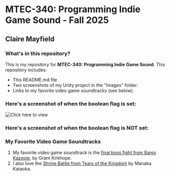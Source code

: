 # MTEC-340: Programming Indie Game Sound - Fall 2025
## Claire Mayfield


### What's in this repository?
This is my repository for **MTEC-340: Programming Indie Game Sound**. This repository includes: 
- This README.md file
- Two screenshots of my Unity project in the "Images" folder. 
- Links to my favorite video game soundtracks (see below). 

### Here's a screenshot of when the boolean flag is set:
![Click here to view](/Users/clairemayfield/Desktop/GitHub/MTEC-340/IsSet.png)

### Here's a screenshot of when the boolean flag is NOT set:


### My Favorite Video Game Soundtracks
1. My favorite video game soundtrack is the [final boss fight from Banjo Kazooie](https://youtu.be/k89y_LZuSYU?feature=shared), by Grant Kirkhope. 
2. I also love the [Shrine Battle from Tears of the Kingdom](https://www.youtube.com/watch?v=pVoQZp0sxCY) by Manaka Kataoka. 
